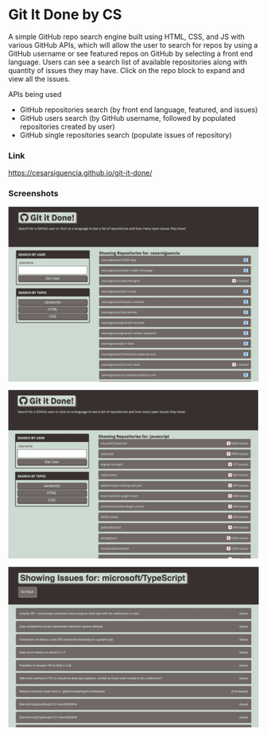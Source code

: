 # Git It Done by CS

A simple GitHub repo search engine built using HTML, CSS, and JS with various GitHub APIs, which will allow the user to search for repos by using a GitHub username or see featured repos on GitHub by selecting a front end language. Users can see a search list of available repositories along with quantity of issues they may have. Click on the repo block to expand and view all the issues.

APIs being used
- GitHub repositories search (by front end language, featured, and issues)
- GitHub users search (by GitHub username, followed by populated repositories created by user)
- GitHub single repositories search (populate issues of repository)

### Link
https://cesarsiguencia.github.io/git-it-done/

### Screenshots
![Screenshot 1](./screenshots/1.png)

![Screenshot 2](./screenshots/2.png)

![Screenshot 3](./screenshots/3.png)